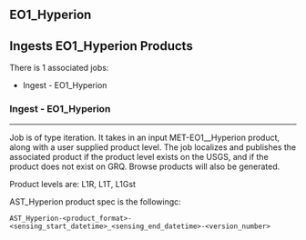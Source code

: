 ## EO1_Hyperion
Ingests EO1_Hyperion Products
----
There is 1 associated jobs:
- Ingest - EO1_Hyperion

### Ingest - EO1_Hyperion
-----
Job is of type iteration. It takes in an input MET-EO1__Hyperion product, along with a user supplied product level. The job localizes and publishes the associated product if the product level exists on the USGS, and if the product does not exist on GRQ. Browse products will also be generated.

Product levels are: L1R, L1T, L1Gst

AST_Hyperion product spec is the followingc:

    AST_Hyperion-<product_format>-<sensing_start_datetime>_<sensing_end_datetime>-<version_number>

